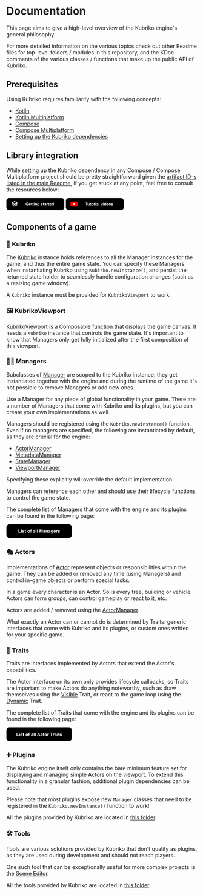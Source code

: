 # Documentation

This page aims to give a high-level overview of the Kubriko engine's general philosophy.

For more detailed information on the various topics check out other Readme files for top-level folders / modules in this repository, and the KDoc comments of
the various classes / functions that make up the public API of Kubriko.

## Prerequisites

Using Kubriko requires familiarity with the following concepts:

- [Kotlin](https://kotlinlang.org/)
- [Kotlin Multiplatform](https://kotlinlang.org/docs/multiplatform.html)
- [Compose](https://developer.android.com/compose)
- [Compose Multiplatform](https://www.jetbrains.com/compose-multiplatform/)
- [Setting up the Kubriko dependencies](https://github.com/pandulapeter/kubriko/blob/main/documentation/GETTING_STARTED_01.md)

## Library integration

While setting up the Kubriko dependency in any Compose / Compose Multiplatform project should be pretty straightforward given
the [artifact ID-s listed in the main Readme](https://github.com/pandulapeter/kubriko/tree/main?tab=readme-ov-file#-artifacts), if you get stuck at any point,
feel free to consult the resources below:

[<img src="images/badge_getting_started.png" alt="Getting started" height="32px" />](https://github.com/pandulapeter/kubriko/blob/main/documentation/GETTING_STARTED_01.md)
[<img src="images/badge_tutorial_videos.png" alt="Tutorial videos" height="32px" />](https://github.com/pandulapeter/kubriko/blob/main/documentation/TUTORIAL_VIDEOS.md)

## Components of a game

### 💙 Kubriko

The [Kubriko](https://github.com/pandulapeter/kubriko/blob/main/engine/src/commonMain/kotlin/com/pandulapeter/kubriko/Kubriko.kt) instance holds references to
all the Manager instances for the game, and thus the entire game state.
You can specify these Managers when instantiating Kubriko using `Kubirko.newInstance()`, and persist the returned state holder to seamlessly handle
configuration changes (such as a resizing game window).

A `Kubriko` instance must be provided for `KubrikoViewport` to work.

### 🖼️ KubrikoViewport

[KubrikoViewport](https://github.com/pandulapeter/kubriko/blob/main/engine/src/commonMain/kotlin/com/pandulapeter/kubriko/KubrikoViewport.kt) is a Composable
function that displays the game canvas.
It needs a `Kubriko` instance that controls the game state. It's important to know that Managers only get fully initialized after the first composition of this
viewport.

### 🧑‍💼 Managers

Subclasses of [Manager](https://github.com/pandulapeter/kubriko/blob/main/engine/src/commonMain/kotlin/com/pandulapeter/kubriko/manager/Manager.kt) are scoped
to the Kubriko instance: they get instantiated together with the engine and during the runtime of the game it's not possible to remove Managers or add new ones.

Use a Manager for any piece of global functionality in your game. There are a number of Managers that come with Kubriko and its plugins, but you can create your
own implementations as well.

Managers should be registered using the `Kubriko.newInstance()` function. Even if no managers are specified, the following are instantiated by default, as they
are crucial for the engine:

- [ActorManager](https://github.com/pandulapeter/kubriko/blob/main/engine/src/commonMain/kotlin/com/pandulapeter/kubriko/manager/ActorManager.kt)
- [MetadataManager](https://github.com/pandulapeter/kubriko/blob/main/engine/src/commonMain/kotlin/com/pandulapeter/kubriko/manager/MetadataManager.kt)
- [StateManager](https://github.com/pandulapeter/kubriko/blob/main/engine/src/commonMain/kotlin/com/pandulapeter/kubriko/manager/StateManager.kt)
- [ViewportManager](https://github.com/pandulapeter/kubriko/blob/main/engine/src/commonMain/kotlin/com/pandulapeter/kubriko/manager/ViewportManager.kt)

Specifying these explicitly will override the default implementation.

Managers can reference each other and should use their lifecycle functions to control the game state.

The complete list of Managers that come with the engine and its plugins can be found in the following page:

[<img src="images/badge_managers.png" alt="Managers" height="36px" />](https://github.com/pandulapeter/kubriko/blob/main/documentation/LIST_OF_MANAGERS.md)

### 🎭 Actors

Implementations of [Actor](https://github.com/pandulapeter/kubriko/blob/main/engine/src/commonMain/kotlin/com/pandulapeter/kubriko/actor/Actor.kt) represent
objects or responsibilities within the game. They can be added or removed any time (using Managers) and control in-game objects or perform special tasks.

In a game every character is an Actor. So is every tree, building or vehicle. Actors can form groups, can control gameplay or react to it, etc.

Actors are added / removed using
the [ActorManager](https://github.com/pandulapeter/kubriko/blob/main/engine/src/commonMain/kotlin/com/pandulapeter/kubriko/manager/ActorManager.kt).

What exactly an Actor can or cannot do is determined by Traits: generic interfaces that come with Kubriko and its plugins, or custom ones written for your
specific game.

### 🤹 Traits

Traits are interfaces implemented by Actors that extend the Actor's capabilities.

The Actor interface on its own only provides lifecycle callbacks, so Traits are important to make Actors do anything noteworthy, such as draw themselves using
the [Visible](https://github.com/pandulapeter/kubriko/blob/main/engine/src/commonMain/kotlin/com/pandulapeter/kubriko/actor/traits/Visible.kt) Trait, or react
to the game loop using
the [Dynamic](https://github.com/pandulapeter/kubriko/blob/main/engine/src/commonMain/kotlin/com/pandulapeter/kubriko/actor/traits/Dynamic.kt) Trait.

The complete list of Traits that come with the engine and its plugins can be found in the following page:

[<img src="images/badge_actor_traits.png" alt="Actor Traits" height="36px" />](https://github.com/pandulapeter/kubriko/blob/main/documentation/LIST_OF_TRAITS.md)

### ➕ Plugins

The Kubriko engine itself only contains the bare minimum feature set for displaying and managing simple Actors on the viewport.
To extend this functionality in a granular fashion, additional plugin dependencies can be used.

Please note that most plugins expose new `Manager` classes that need to be registered in the `Kubriko.newInstance()` function to work!

All the plugins provided by Kubriko are located in [this folder](https://github.com/pandulapeter/kubriko/tree/main/plugins).

### 🛠️ Tools

Tools are various solutions provided by Kubriko that don't qualify as plugins, as they are used during development and should not reach players.

One such tool that can be exceptionally useful for more complex projects is
the [Scene Editor](https://github.com/pandulapeter/kubriko/tree/main/tools/scene-editor).

All the tools provided by Kubriko are located in [this folder](https://github.com/pandulapeter/kubriko/tree/main/tools).